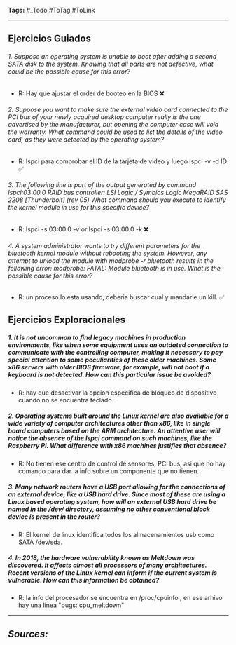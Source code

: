 **Tags:** #_Todo
#ToTag #ToLink 
- - -
 ## Ejercicios Guiados
 ###### 1. Suppose an operating system is unable to boot after adding a second SATA disk to the system. Knowing that all parts are not defective, what could be the possible cause for this error?
- R:  Hay que ajustar el order de booteo en la BIOS ❌ 
###### 2. Suppose you want to make sure the external video card connected to the PCI bus of your newly acquired desktop computer really is the one advertised by the manufacturer, but opening the computer case will void the warranty. What command could be used to list the details of the video card, as they were detected by the operating system?
- R: lspci para comprobar el ID de la tarjeta de video y luego lspci -v -d ID ✅ 
###### 3. The following line is part of the output generated by command lspci:03:00.0 RAID bus controller: LSI Logic / Symbios Logic MegaRAID SAS 2208 [Thunderbolt] (rev 05) What command should you execute to identify the kernel module in use for this specific device?
- R:   lspci -s 03:00.0 -v or lspci -s 03:00.0 -k  ❌ 
###### 4. A system administrator wants to try different parameters for the bluetooth kernel module without rebooting the system. However, any attempt to unload the module with modprobe -r bluetooth results in the following error: modprobe: FATAL: Module bluetooth is in use. What is the possible cause for this error?
- R: un proceso lo esta usando, deberia buscar cual y mandarle un kill. ✅ 


## Ejercicios Exploracionales
##### 1. It is not uncommon to find legacy machines in production environments, like when some equipment uses an outdated connection to communicate with the controlling computer, making it necessary to pay special attention to some peculiarities of these older machines. Some x86 servers with older BIOS firmware, for example, will not boot if a keyboard is not detected. How can this particular issue be avoided?
- R:  hay que desactivar la opcion especifica de bloqueo de dispositivo cuando no se encuentra teclado.
##### 2. Operating systems built around the Linux kernel are also available for a wide variety of computer architectures other than x86, like in single board computers based on the ARM architecture. An attentive user will notice the absence of the lspci command on such machines, like the Raspberry Pi. What difference with x86 machines justifies that absence?
- R: No tienen ese centro de control de sensores, PCI bus, asi que no hay comando para dar la info sobre un componente que no tienen.
##### 3. Many network routers have a USB port allowing for the connections of an external device, like a USB hard drive. Since most of these are using a Linux based operating system, how will an external USB hard drive be named in the /dev/ directory, assuming no other conventional block device is present in the router?
- R: El kernel de linux identifica todos los almacenamientos usb como SATA /dev/sda.
##### 4. In 2018, the hardware vulnerability known as Meltdown was discovered. It affects almost all processors of many architectures. Recent versions of the Linux kernel can inform if the current system is vulnerable. How can this information be obtained?
- R:  la info del procesador se encuentra en /proc/cpuinfo , en ese arhivo hay una linea "bugs: cpu_meltdown"

- - - 
## ***Sources:***